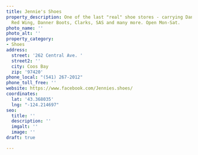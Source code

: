 ```yaml
---
title: Jennie's Shoes
property_description: One of the last "real" shoe stores - carrying Dansko, Keen,
  Red Wing, Danner Boots, Clarks, SAS and many more. Open Mon-Sat.
photo_name: ''
photo_alt: ''
property_category:
- Shoes
address:
  street: '262 Central Ave. '
  street2: ''
  city: Coos Bay
  zip: '97420'
phone_local: "(541) 267-2012"
phone_toll_free: ''
website: https://www.facebook.com/Jennies.shoes/
coordinates:
  lat: '43.368035'
  lng: "-124.214697"
seo:
  title: ''
  description: ''
  imgalt: ''
  image: ''
draft: true

---
```

